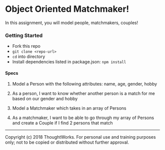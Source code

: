 # Object Oriented Matchmaker!

In this assignment, you will model people, matchmakers, couples!

### Getting Started
- Fork this repo
- `git clone <repo-url>` 
- `cd` into directory
- Install dependencies listed in package.json: `npm install`

#### Specs

1. Model a Person with the following attributes: name, age, gender, hobby

2. As a person, I want to know whether another person is a match for me based on our gender and hobby

3. Model a Matchmaker which takes in an array of Persons

4. As a matchmaker, I want to be able to go through my array of Persons and create a Couple if I find 2 persons that match

---
Copyright (c) 2018 ThoughtWorks. For personal use and training purposes only; not to be copied or distributed without further approval.

